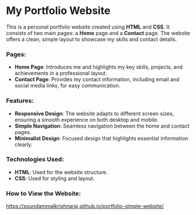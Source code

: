 # My Portfolio Website

This is a personal portfolio website created using **HTML** and **CSS**. It consists of two main pages: a **Home** page and a **Contact** page. The website offers a clean, simple layout to showcase my skills and contact details.

### Pages:
- **Home Page**: Introduces me and highlights my key skills, projects, and achievements in a professional layout.
- **Contact Page**: Provides my contact information, including email and social media links, for easy communication.

### Features:
- **Responsive Design**: The website adapts to different screen sizes, ensuring a smooth experience on both desktop and mobile.
- **Simple Navigation**: Seamless navigation between the home and contact pages.
- **Minimalist Design**: Focused design that highlights essential information clearly.

### Technologies Used:
- **HTML**: Used for the website structure.
- **CSS**: Used for styling and layout.

### How to View the Website:

https://soundammalkrishnaraj.github.io/portfolio-simple-website/
